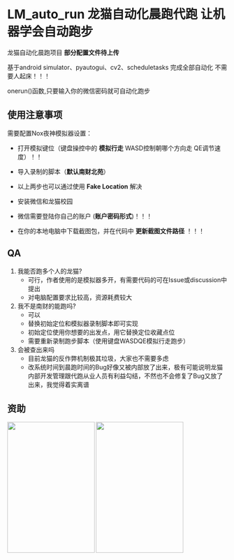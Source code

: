 # LM_auto_run 龙猫自动化晨跑代跑 让机器学会自动跑步
龙猫自动化晨跑项目 __部分配置文件待上传__

基于android simulator、pyautogui、cv2、scheduletasks 完成全部自动化 不需要人起床！！！

onerun()函数,只要输入你的微信密码就可自动化跑步

## 使用注意事项

需要配置Nox夜神模拟器设置：
- 打开模拟键位（键盘操控中的 __模拟行走__   WASD控制朝哪个方向走   QE调节速度）！！ 

- 导入录制的脚本（__默认南财北苑__）
- 以上两步也可以通过使用 __Fake Location__ 解决 

- 安装微信和龙猫校园

- 微信需要登陆你自己的账户 (__账户密码形式__)！！！

- 在你的本地电脑中下载截图包，并在代码中 __更新截图文件路径__ ！！！

## QA
1. 我能否跑多个人的龙猫?
    - 可行，作者使用的是模拟器多开，有需要代码的可在Issue或discussion中提出
    - 对电脑配置要求比较高，资源耗费较大
2. 我不是南财的能跑吗?
    - 可以
    - 替换初始定位和模拟器录制脚本即可实现
    - 初始定位使用你想要的出发点，用它替换定位收藏点位
    - 需要重新录制跑步脚本（使用键盘WASDQE模拟行走跑步）
3. 会被查出来吗
    - 目前龙猫的反作弊机制极其垃圾，大家也不需要多虑
    - 改系统时间到晨跑时间的Bug好像又被内部放了出来，极有可能说明龙猫内部开发管理跟代跑从业人员有利益勾结，不然也不会修复了Bug又放了出来，我觉得着实离谱

## 资助
<img src="https://github.com/VoxHwa/selecting-lesson-fast/blob/main/payment/alipay.jpg" width = "200" height = "300" alt="" align=left />
<img src="https://github.com/VoxHwa/selecting-lesson-fast/blob/main/payment/wechat.jpg" width = "200" height = "300" alt="" align=left />
